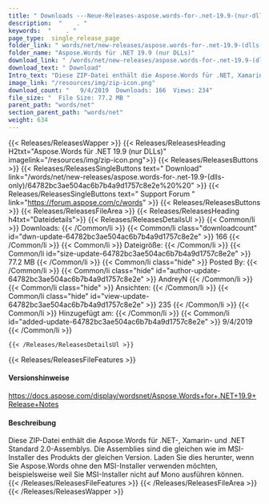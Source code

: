 ```yaml
---
title: " Downloads ---Neue-Releases-aspose.words-for-.net-19.9-(nur-dlls) . "
description:  "    . " 
keywords:  "    . " 
page_type:  single_release_page
folder_link: " words/net/new-releases/aspose.words-for-.net-19.9-(dlls-only)/"
folder_name: "Aspose.Words für .NET 19.9 (nur DLLs)"
download_link: " /words/net/new-releases/aspose.words-for-.net-19.9-(dlls-only)/64782bc3ae504ac6b7b4a9d1757c8e2e"
download_text: " Download"
Intro_text: "Diese ZIP-Datei enthält die Aspose.Words für .NET, Xamarin und .NET Standard 2.0 ..."
image_link: "/resources/img/zip-icon.png"
download_count: "   9/4/2019  Downloads: 166  Views: 234"
file_size: "  File Size: 77.2 MB "
parent_path: "words/net"
section_parent_path: "words/net"
weight: 634
---
```


{{< Releases/ReleasesWapper >}}
  {{< Releases/ReleasesHeading H2txt="Aspose.Words für .NET 19.9 (nur DLLs)" imagelink="/resources/img/zip-icon.png">}}
  {{< Releases/ReleasesButtons >}}
    {{< Releases/ReleasesSingleButtons text=" Download" link="/words/net/new-releases/aspose.words-for-.net-19.9-(dlls-only)/64782bc3ae504ac6b7b4a9d1757c8e2e%20%20" >}}
    {{< Releases/ReleasesSingleButtons text=" Support Forum " link="https://forum.aspose.com/c/words" >}}
  {{< Releases/ReleasesButtons >}}
  {{< Releases/ReleasesFileArea >}}
    {{< Releases/ReleasesHeading h4txt="Dateidetails">}}
    {{< Releases/ReleasesDetailsUl >}}
            {{< Common/li >}} Downloads: {{< /Common/li >}}
      {{< Common/li class="downloadcount" id="dwn-update-64782bc3ae504ac6b7b4a9d1757c8e2e" >}} 166 {{< /Common/li >}}
      {{< Common/li >}} Dateigröße: {{< /Common/li >}}
      {{< Common/li id="size-update-64782bc3ae504ac6b7b4a9d1757c8e2e" >}} 77.2 MB {{< /Common/li >}} 
      {{< Common/li  class="hide" >}} Posted By: {{< /Common/li >}} 
      {{< Common/li class="hide" id="author-update-64782bc3ae504ac6b7b4a9d1757c8e2e" >}} AndreyN {{< /Common/li >}}
      {{< Common/li class="hide" >}} Ansichten: {{< /Common/li >}}
      {{< Common/li class="hide" id="view-update-64782bc3ae504ac6b7b4a9d1757c8e2e" >}} 235 {{< /Common/li >}}
      {{< Common/li >}} Hinzugefügt am: {{< /Common/li >}}
      {{< Common/li id="added-update-64782bc3ae504ac6b7b4a9d1757c8e2e" >}} 9/4/2019 {{< /Common/li >}} 

    {{< /Releases/ReleasesDetailsUl >}}

  {{< Releases/ReleasesFileFeatures >}}
      <h4>Versionshinweise</h4><div> <a href="https://docs.aspose.com/display/wordsnet/Aspose.Words+for+.NET+19.9+Release+Notes">https://docs.aspose.com/display/wordsnet/Aspose.Words+for+.NET+19.9+Release+Notes</a></div><h4> Beschreibung</h4><div class="HTMLDescription"> Diese ZIP-Datei enthält die Aspose.Words für .NET-, Xamarin- und .NET Standard 2.0-Assemblys. Die Assemblies sind die gleichen wie im MSI-Installer des Produkts der gleichen Version. Laden Sie dies herunter, wenn Sie Aspose.Words ohne den MSI-Installer verwenden möchten, beispielsweise weil Sie MSI-Installer nicht auf Mono ausführen können.</div>
  {{< /Releases/ReleasesFileFeatures >}}
 {{< /Releases/ReleasesFileArea >}}
{{< /Releases/ReleasesWapper >}}



